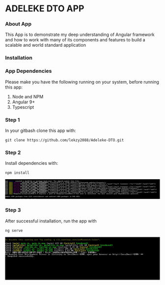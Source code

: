 ADELEKE DTO APP
==============

### About App
This App is to demonstrate my deep understanding of Angular framework and how to work with many of its components and features to build a scalable and world standard application

### Installation

### App Dependencies
Please make you have the following running on your system, before running this app:

1. Node and NPM
2. Angular 9+
3. Typescript

### Step 1

In your gitbash clone this app with:

```
git clone https://github.com/lekzy2088/Adeleke-DTO.git

```

### Step 2
Install dependencies with:

```
npm install
```

![](successinstall.JPG)

### Step 3
After successful installation, run the app with

```
ng serve
```

![](successrun.JPG)